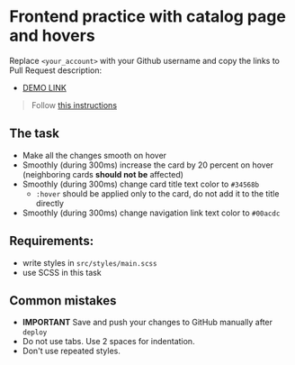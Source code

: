 # Frontend practice with catalog page and hovers
Replace `<your_account>` with your Github username and copy the links to Pull Request description:
- [DEMO LINK](https://nolikest.github.io/layout_catalog_hovers/)

> Follow [this instructions](https://github.com/mate-academy/layout_task-guideline#how-to-solve-the-layout-tasks-on-github)

## The task

- Make all the changes smooth on hover
- Smoothly (during 300ms) increase the card by 20 percent on hover (neighboring cards **should not be** affected)
- Smoothly (during 300ms) change card title text color to `#34568b`
  - `:hover` should be applied only to the card, do not add it to the title directly
- Smoothly (during 300ms) change navigation link text color to `#00acdc`

## Requirements:
- write styles in `src/styles/main.scss`
- use SCSS in this task

## Common mistakes
- **IMPORTANT** Save and push your changes to GitHub manually after `deploy`
- Do not use tabs. Use 2 spaces for indentation.
- Don't use repeated styles.
